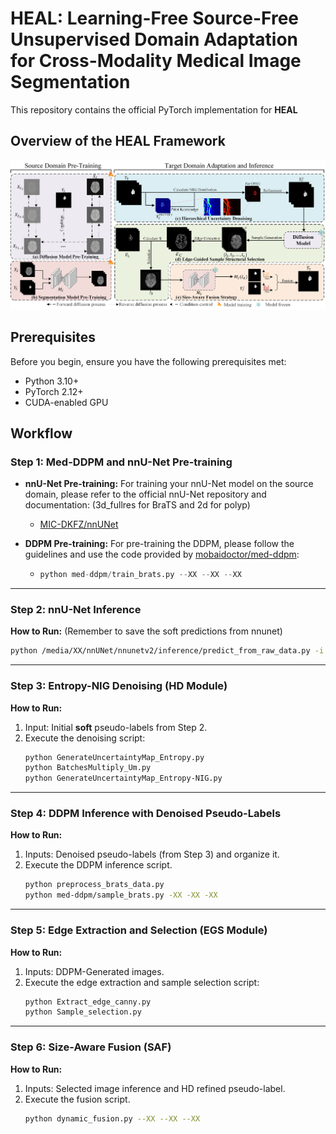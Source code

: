 # HEAL: Learning-Free Source-Free Unsupervised Domain Adaptation for Cross-Modality Medical Image Segmentation

This repository contains the official PyTorch implementation for **HEAL**

## Overview of the HEAL Framework

![Overview of HEAL Framework](images/overview.png)

## Prerequisites

Before you begin, ensure you have the following prerequisites met:
* Python 3.10+
* PyTorch 2.12+
* CUDA-enabled GPU

## Workflow

### Step 1: Med-DDPM and nnU-Net Pre-training

* **nnU-Net Pre-training:** For training your nnU-Net model on the source domain, please refer to the official nnU-Net repository and documentation: (3d_fullres for BraTS and 2d for polyp)
    
    * [MIC-DKFZ/nnUNet](https://github.com/MIC-DKFZ/nnUNet)
* **DDPM Pre-training:** For pre-training the DDPM, please follow the guidelines and use the code provided by [mobaidoctor/med-ddpm](https://github.com/mobaidoctor/med-ddpm):
  
    * ```python
      python med-ddpm/train_brats.py --XX --XX --XX
      ```
    
      

---

### Step 2: nnU-Net  Inference

**How to Run:** (Remember to save the soft predictions from nnunet)

```bash
python /media/XX/nnUNet/nnunetv2/inference/predict_from_raw_data.py -i /media/XX/nnUNetFrame/nnUNet_raw/Dataset147_BraTS00/imagesTr -o /media/XX//T1ce2T1 -d 148 -c 3d_fullres -p nnUNetResEncUNetPlans  --save_probability
```

---

### Step 3: Entropy-NIG Denoising (HD Module)

**How to Run:**
1.  Input: Initial **soft** pseudo-labels from Step 2.
2.  Execute the denoising script:
    ```bash
    python GenerateUncertaintyMap_Entropy.py
    python BatchesMultiply_Um.py
    python GenerateUncertaintyMap_Entropy-NIG.py
    ```

---

### Step 4: DDPM Inference with Denoised Pseudo-Labels

**How to Run:**
1.  Inputs: Denoised pseudo-labels (from Step 3) and organize it.
2.  Execute the DDPM inference script.
    ```bash
    python preprocess_brats_data.py
    python med-ddpm/sample_brats.py -XX -XX -XX
    ```

---

### Step 5: Edge Extraction and Selection (EGS Module)

**How to Run:**
1.  Inputs: DDPM-Generated images.
2.  Execute the edge extraction and sample selection script:
    ```bash
    python Extract_edge_canny.py
    python Sample_selection.py
    ```

---

### Step 6: Size-Aware Fusion (SAF)

**How to Run:**

1.  Inputs: Selected image inference and HD refined pseudo-label.
2.  Execute the fusion script.
    ```bash
    python dynamic_fusion.py --XX --XX --XX
    ```
